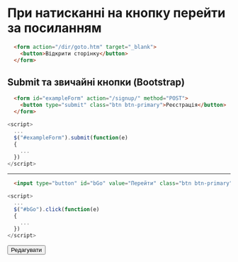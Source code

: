 # При натисканні на кнопку перейти за посиланням

```html
  <form action="/dir/goto.htm" target="_blank">
    <button>Відкрити сторінку</button>
  </form>
```

## Submit та звичайні кнопки (Bootstrap)

```html
  <form id="exampleForm" action="/signup/" method="POST">
    <button type="submit" class="btn btn-primary">Реєстрація</button>
  </form>
```
```javascript
<script>
  ...
  $("#exampleForm").submit(function(e)
  {
    ...
  })
</script>
```
<hr>

```html
  <input type="button" id="bGo" value="Перейти" class="btn btn-primary" />
```
```javascript
<script>
  ...
  $("#bGo").click(function(e)
  {
    ...
  })
</script>
```

<button type="submit" class="btn btn-outline-success btn-sm w-100">Редагувати</button>
			
